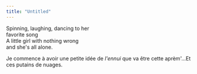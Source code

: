 ```yaml
---
title: "Untitled"
---
```


Spinning, laughing, dancing to her  
favorite song  
A little girl with nothing wrong  
and she's all alone.

Je commence à avoir une petite idée de _l'ennui_ que va être cette aprèm'...Et
ces putains de nuages.

